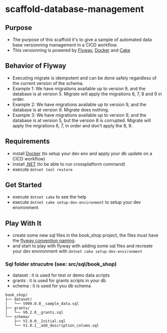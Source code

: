 # scaffold-database-management

## Purpose
- The purpose of this scaffold it's to give a sample of automated data base versionning management in a CICD workflow.
- This versionning is powered by [Flyway](https://flywaydb.org/), [Docker](https://www.docker.com/) and [Cake](https://cakebuild.net/)

## Behavior of Flyway
- Executing migrate is idempotent and can be done safely regardless of the current version of the schema.
- Example 1: We have migrations available up to version 9, and the database is at version 5.
Migrate will apply the migrations 6, 7, 8 and 9 in order.
- Example 2: We have migrations available up to version 9, and the database is at version 9.
Migrate does nothing.
- Example 3: We have migrations available up to version 9, and the database is at version 5, but the version 8 is corrupted.
Migrate will apply the migrations 6, 7, in order and don't apply the 8, 9.

## Requirements
- install [Docker](https://www.docker.com/) (to setup your dev env and apply your db update on a CICD workflow)
- install [.NET](https://dotnet.microsoft.com/en-us/) (to be able to run crossplatform command)
- execute `dotnet tool restore`

## Get Started
- execute `dotnet cake` to see the help
- execute `dotnet cake setup-dev-environment` to setup your dev environment

## Play With It
- create some new sql files in the book_shop project, the files must have the [flyway convention naming](https://flywaydb.org/documentation/concepts/migrations#naming).
- and start to play with flyway with adding some sql files and recreate your dev environment with `dotnet cake setup-dev-environment`

### Sql folder strucutre (see: src/sql/book_shop)
- dataset : it is used for test or demo data scripts
- grants : it is used for grants scripts in your db
- schema : it is used for you db schema
```
book_shop/
├── dataset/
│   └── V999.0.0__sample_data.sql
├── grants/
│   └── V0.2.0__grants.sql
└── schema/
    ├── V1.0.0__Initial.sql
    └── V1.0.1__add_description_column.sql
```
